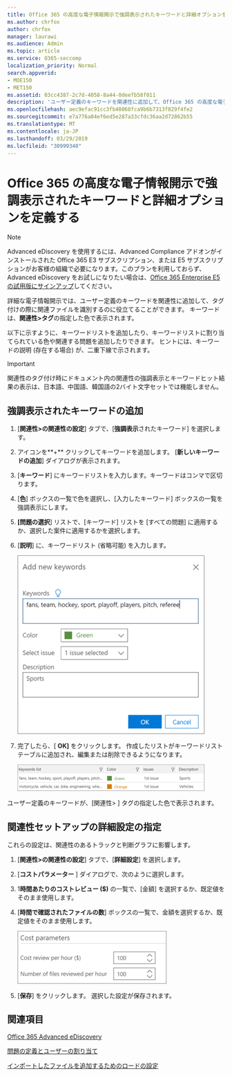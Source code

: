 ```yaml
---
title: Office 365 の高度な電子情報開示で強調表示されたキーワードと詳細オプションを定義する
ms.author: chrfox
author: chrfox
manager: laurawi
ms.audience: Admin
ms.topic: article
ms.service: O365-seccomp
localization_priority: Normal
search.appverid:
- MOE150
- MET150
ms.assetid: 03cc4387-2c7d-4058-8a44-0deefb58f011
description: 'ユーザー定義のキーワードを関連性に追加して、Office 365 の高度な電子情報開示でのタグ付けとコストパラメータを指定する際に関連ファイルを特定する方法について説明します。  '
ms.openlocfilehash: aec9efac91cc3fb48068fca9b6b7313f829f4fe2
ms.sourcegitcommit: e7a776a04ef6ed5e287a33cfdc36aa2d72862b55
ms.translationtype: MT
ms.contentlocale: ja-JP
ms.lasthandoff: 03/29/2019
ms.locfileid: "30999340"
---
```

# <a name="define-highlighted-keywords-and-advanced-options-in-office-365-advanced-ediscovery"></a>Office 365 の高度な電子情報開示で強調表示されたキーワードと詳細オプションを定義する

> [!NOTE]
> Advanced eDiscovery を使用するには、Advanced Compliance アドオンがインストールされた Office 365 E3 サブスクリプション、または E5 サブスクリプションがお客様の組織で必要になります。このプランを利用しておらず、Advanced eDiscovery をお試しになりたい場合は、[Office 365 Enterprise E5 の試用版にサインアップ](https://go.microsoft.com/fwlink/p/?LinkID=698279)してください。 
  
詳細な電子情報開示では、ユーザー定義のキーワードを関連性に追加して、タグ付けの際に関連ファイルを識別するのに役立てることができます。 キーワードは、**関連性\>タグ**の指定した色で表示されます。 
  
以下に示すように、キーワードリストを追加したり、キーワードリストに割り当てられている色や関連する問題を追加したりできます。 ヒントには、キーワードの説明 (存在する場合) が、二重下線で示されます。
  
> [!IMPORTANT]
> 関連性のタグ付け時にドキュメント内の関連性の強調表示とキーワードヒット結果の表示は、日本語、中国語、韓国語の2バイト文字セットでは機能しません。 
  
## <a name="adding-highlighted-keywords"></a>強調表示されたキーワードの追加

1. [**関連性\>の関連性の設定**] タブで、[**強調表示**されたキーワード] を選択します。
    
2. アイコンを**+** クリックしてキーワードを追加します。 [**新しいキーワードの追加**] ダイアログが表示されます。 
    
3. [**キーワード**] にキーワードリストを入力します。キーワードはコンマで区切ります。 
    
4. [**色**] ボックスの一覧で色を選択し、[入力したキーワード] ボックスの一覧を強調表示にします。 
    
5. **[問題の選択**] リストで、[キーワード] リストを [すべての問題] に適用するか、選択した案件に適用するかを選択します。 
    
6. [**説明**] に、キーワードリスト (省略可能) を入力します。
    
    ![新しいキーワードの追加](media/1683a71f-0875-48fc-b4ef-01f3b0e8e8e9.png)
  
7. 完了したら、[ **OK]** をクリックします。 作成したリストがキーワードリストテーブルに追加され、編集または削除できるようになります。 
    
    ![関連性の設定のキーワードの一覧](media/a05d5ec0-8bde-470d-97e2-456b169281d6.png)
  
ユーザー定義のキーワードが、[関連性\> ] タグの指定した色で表示されます。 
  
## <a name="specifying-relevance-setup-advanced-settings"></a>関連性セットアップの詳細設定の指定

これらの設定は、関連性のあるトラックと判断グラフに影響します。
  
1. [**関連性\>の関連性の設定**] タブで、[**詳細設定**] を選択します。
    
2. [**コストパラメーター** ] ダイアログで、次のように選択します。 
    
1. 1**時間あたりのコストレビュー ($)** の一覧で、[金額] を選択するか、既定値をそのまま使用します。 
    
2. [**時間で確認されたファイルの数**] ボックスの一覧で、金額を選択するか、既定値をそのまま使用します。 
    
    ![関連性の設定のコストのパラメーター](media/bab7b5b7-6297-4e7c-b0a6-ba5aa8b21787.png)
  
3. [**保存**] をクリックします。 選択した設定が保存されます。
    
## <a name="see-also"></a>関連項目

[Office 365 Advanced eDiscovery](office-365-advanced-ediscovery.md)
  
[問題の定義とユーザーの割り当て](define-issues-and-assign-users.md)
  
[インポートしたファイルを追加するためのロードの設定](set-up-loads-to-add-imported-files.md)

